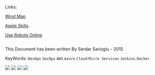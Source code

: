 
Links: 

<a href="https://earth.nullschool.net/#current/wind/surface/level/orthographic=-325.28,40.87,3000/loc=30.205,39.525" target="_blank"> Wind Map</a>

<a href="https://dbrand.com/" target="_blank"> Apple Skills</a>

<a href="https://letsrobot.tv/" target="_blank"> Use Robots Online</a>


##
This Document has been written By Serdar Sarioglu - 2015

KeyWords: `DevOps` `SecOps` `AWS` `Azure` `Cloud` `Micro Services` `Jenkins` `Docker`

<a href="https://mysystem.org" title="Mysystem.org"><img src="https://img.shields.io/badge/Visit-mysite-green.svg"></a>
<a href="https://www.paypal.me/ssarioglu" title="Support project"><img src="https://img.shields.io/badge/Donate-me-red.svg"></a>
<a href="mailto:serdar.sarioglu@mysystem.org" title="Email"><img src="https://img.shields.io/badge/Email-me-blue.svg"></a>
<a href="https://www.linkedin.com/in/serdarsarioglu/" title="Linkedin"><img src="https://img.shields.io/badge/Linkedin-me-orange.svg"></a>
